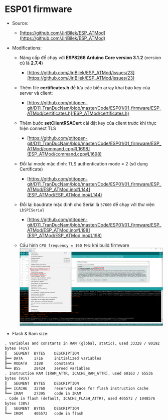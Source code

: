 # ESP01 firmware
- Source:
  - [https://github.com/JiriBilek/ESP_ATMod](https://github.com/JiriBilek/ESP_ATMod)

- Modifications:
  - Nâng cấp để chạy với __ESP8266 Arduino Core version 3.1.2__ (version cũ là __2.7.4__)
    - [https://github.com/JiriBilek/ESP_ATMod/issues/23](https://github.com/JiriBilek/ESP_ATMod/issues/23)

  - Thêm file __certificates.h__ để lưu các biến array khai báo key của server và client:
    - [https://github.com/ptitopen-git/D11_TranDucNam/blob/master/Code/ESP01/01_firmware/ESP_ATMod/certificates.h](ESP_ATMod/certificates.h)

  - Thêm bước __setClientRSACert__ cài đặt key của client trước khi thực hiện connect TLS
    - [https://github.com/ptitopen-git/D11_TranDucNam/blob/master/Code/ESP01/01_firmware/ESP_ATMod/command.cpp#L1698](ESP_ATMod/command.cpp#L1698)

  - Đổi lại mode mặc định: TLS authentication mode = 2 (sử dụng Certificate)
    - [https://github.com/ptitopen-git/D11_TranDucNam/blob/master/Code/ESP01/01_firmware/ESP_ATMod/ESP_ATMod.ino#L144](ESP_ATMod/ESP_ATMod.ino#L144)

  - Đổi lại baudrate mặc định cho Serial là `57600` để chạy với thư viện `LbSPISerial`
    - [https://github.com/ptitopen-git/D11_TranDucNam/blob/master/Code/ESP01/01_firmware/ESP_ATMod/ESP_ATMod.ino#L198](ESP_ATMod/ESP_ATMod.ino#L198)

  - Cấu hình `CPU frequency = 160 MHz` khi build firmware
  ![Screenshot](BoardSettings.png)


- Flash & Ram size:
```
. Variables and constants in RAM (global, static), used 33328 / 80192 bytes (41%)
║   SEGMENT  BYTES    DESCRIPTION
╠══ DATA     1716     initialized variables
╠══ RODATA   3188     constants
╚══ BSS      28424    zeroed variables
. Instruction RAM (IRAM_ATTR, ICACHE_RAM_ATTR), used 60163 / 65536 bytes (91%)
║   SEGMENT  BYTES    DESCRIPTION
╠══ ICACHE   32768    reserved space for flash instruction cache
╚══ IRAM     27395    code in IRAM
. Code in flash (default, ICACHE_FLASH_ATTR), used 405572 / 1048576 bytes (38%)
║   SEGMENT  BYTES    DESCRIPTION
╚══ IROM     405572   code in flash
```
